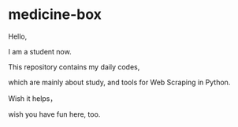 # medicine-box
Hello, 

I am a student now.

This repository contains my daily codes,

which are mainly about study, and tools for Web Scraping in Python.

Wish it helps，

wish you have fun here, too.
